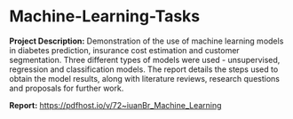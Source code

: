 # Machine-Learning-Tasks
**Project Description:** Demonstration of the use of machine learning models in diabetes prediction, insurance cost estimation and customer segmentation. Three different types of models were used - unsupervised, regression and classification models. The report details the steps used to obtain the model results, along with literature reviews, research questions and proposals for further work.

**Report:** https://pdfhost.io/v/72~iuanBr_Machine_Learning
